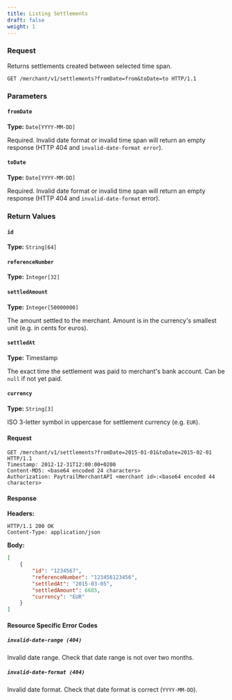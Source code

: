 ```yaml
---
title: Listing Settlements
draft: false
weight: 1
---
```


### Request

Returns settlements created between selected time span.

```http
GET /merchant/v1/settlements?fromDate=from&toDate=to HTTP/1.1
```

### Parameters

#### `fromDate`
**Type:** `Date[YYYY-MM-DD]`

Required. Invalid date format or invalid time span will return an empty response (HTTP 404 and `invalid-date-format error`).

#### `toDate`
**Type:** `Date[YYYY-MM-DD]`

Required. Invalid date format or invalid time span will return an empty response (HTTP 404 and `invalid-date-format` error).

### Return Values

#### `id`
**Type:** `String[64]`

#### `referenceNumber`
**Type:** `Integer[32]`

#### `settledAmount`
**Type:** `Integer[50000000]`

The amount settled to the merchant. Amount is in the currency's smallest unit (e.g. in cents for euros).

#### `settledAt`
**Type:** Timestamp

The exact time the settlement was paid to merchant's bank account. Can be `null` if not yet paid.

#### `currency`
**Type:** `String[3]`

ISO 3-letter symbol in uppercase for settlement currency (e.g. `EUR`).

#### Request

```http
GET /merchant/v1/settlements?fromDate=2015-01-01&toDate=2015-02-01 HTTP/1.1
Timestamp: 2012-12-31T12:00:00+0200
Content-MD5: <base64 encoded 24 characters>
Authorization: PaytrailMerchantAPI <merchant id>:<base64 encoded 44 characters>
```

#### Response

**Headers:**

```http
HTTP/1.1 200 OK
Content-Type: application/json
```

**Body:**

```json
[
    {
        "id": "1234567",
        "referenceNumber": "123456123456",
        "settledAt": "2015-03-05",
        "settledAmount": 6685,
        "currency": "EUR"
    }
]
```

#### Resource Specific Error Codes

##### `invalid-date-range (404)`
Invalid date range. Check that date range is not over two months.

##### `invalid-date-format (404)`
Invalid date format. Check that date format is correct (`YYYY-MM-DD`).
